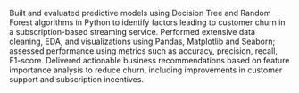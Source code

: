 Built and evaluated predictive models using Decision Tree and Random Forest algorithms in Python to identify factors leading to customer churn in a subscription-based streaming service.
Performed extensive data cleaning, EDA, and visualizations using Pandas, Matplotlib and Seaborn; assessed performance using metrics such as accuracy, precision, recall, F1-score.
Delivered actionable business recommendations based on feature importance analysis to reduce churn, including improvements in customer support and subscription incentives.
